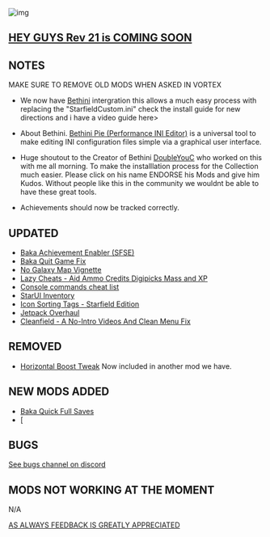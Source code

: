 ![img](https://s11.gifyu.com/images/SgCoI.png)

## [HEY GUYS Rev 21 is COMING SOON](https://)

## NOTES

MAKE SURE TO REMOVE OLD MODS WHEN ASKED IN VORTEX

- We now have [Bethini](https://www.nexusmods.com/site/mods/631?tab=description) intergration this allows a much easy process with replacing the "StarfieldCustom.ini" check the install guide for new directions and i have a video guide here>
- About Bethini. [Bethini Pie (Performance INI Editor)](https://www.nexusmods.com/site/mods/631?tab=description) is a universal tool to make editing INI configuration files simple via a graphical user interface.
- Huge shoutout to the Creator of Bethini [DoubleYouC](https://www.nexusmods.com/site/users/5045901) who worked on this with me all morning. To make the installlation process for the Collection much easier. Please click on his name ENDORSE his Mods and give him Kudos. Without people like this in the community we wouldnt be able to have these great tools.

- Achievements should now be tracked correctly.

## UPDATED

- [Baka Achievement Enabler (SFSE)](https://www.nexusmods.com/starfield/mods/658?tab=description)
- [Baka Quit Game Fix](https://www.nexusmods.com/starfield/mods/1662?tab=description)
- [No Galaxy Map Vignette](https://www.nexusmods.com/starfield/mods/1268?tab=description)
- [Lazy Cheats - Aid Ammo Credits Digipicks Mass and XP](https://www.nexusmods.com/starfield/mods/183)
- [Console commands cheat list](https://www.nexusmods.com/starfield/mods/607)
- [StarUI Inventory](https://www.nexusmods.com/starfield/mods/773)
- [Icon Sorting Tags - Starfield Edition](https://www.nexusmods.com/starfield/mods/312)
- [Jetpack Overhaul](https://www.nexusmods.com/starfield/mods/569?tab=description)
- [Cleanfield - A No-Intro Videos And Clean Menu Fix](https://www.nexusmods.com/starfield/mods/88)

## REMOVED

- [Horizontal Boost Tweak](https://www.nexusmods.com/starfield/mods/1546) Now included in another mod we have.

## NEW MODS ADDED

- [Baka Quick Full Saves](https://www.nexusmods.com/starfield/mods/1750?tab=description)
- [

## BUGS

[See bugs channel on discord](https://discord.gg/xZNztPjA2u)

## MODS NOT WORKING AT THE MOMENT

N/A

[AS ALWAYS FEEDBACK IS GREATLY APPRECIATED](https://)
